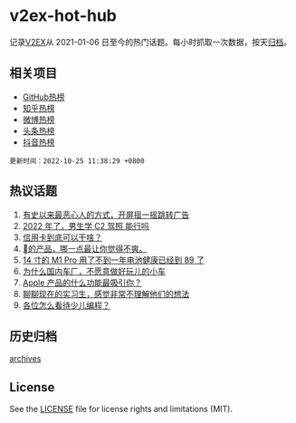 # v2ex-hot-hub

 记录[V2EX](https://www.v2ex.com/)从 2021-01-06 日至今的热门话题。每小时抓取一次数据，按天[归档](archives)。
 
 ## 相关项目

- [GitHub热榜](https://github.com/lonnyzhang423/github-hot-hub)
- [知乎热榜](https://github.com/lonnyzhang423/zhihu-hot-hub)
- [微博热榜](https://github.com/lonnyzhang423/weibo-hot-hub)
- [头条热榜](https://github.com/lonnyzhang423/toutiao-hot-hub)
- [抖音热榜](https://github.com/lonnyzhang423/douyin-hot-hub)


 `更新时间：2022-10-25 11:38:29 +0800`

## 热议话题

1. [有史以来最恶心人的方式，开屏摇一摇跳转广告](https://www.v2ex.com/t/889339)
1. [2022 年了，男生学 C2 驾照 能行吗](https://www.v2ex.com/t/889405)
1. [信用卡到底可以干啥？](https://www.v2ex.com/t/889399)
1. [的产品，哪一点最让你觉得不爽。](https://www.v2ex.com/t/889435)
1. [14 寸的 M1 Pro 用了不到一年电池健康已经到 89 了](https://www.v2ex.com/t/889342)
1. [为什么国内车厂，不愿意做好玩儿的小车](https://www.v2ex.com/t/889587)
1. [Apple 产品的什么功能最吸引你？](https://www.v2ex.com/t/889325)
1. [聊聊现在的实习生，感觉非常不理解他们的想法](https://www.v2ex.com/t/889423)
1. [各位怎么看待少儿编程？](https://www.v2ex.com/t/889429)

## 历史归档

[archives](archives)

## License

See the [LICENSE](LICENSE) file for license rights and limitations (MIT).
